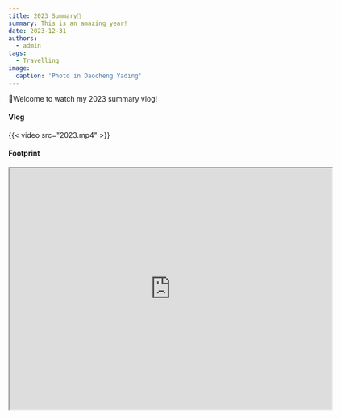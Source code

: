 ```yaml
---
title: 2023 Summary👋
summary: This is an amazing year! 
date: 2023-12-31
authors:
  - admin
tags:
  - Travelling
image:
  caption: 'Photo in Daocheng Yading'
---
```


🍻Welcome to watch my 2023 summary vlog! <br />

#### Vlog
 {{< video src="2023.mp4" >}}

#### Footprint

<iframe src="https://www.google.com/maps/d/u/0/embed?mid=12l1sRBeYYEo8np0AnvRF7X2CwRiJIRg&ehbc=2E312F" width="640" height="480"></iframe>

